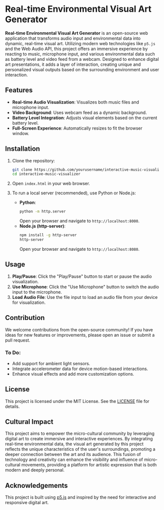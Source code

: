 
# Real-time Environmental Visual Art Generator

**Real-time Environmental Visual Art Generator** is an open-source web application that transforms audio input and environmental data into dynamic, real-time visual art. Utilizing modern web technologies like `p5.js` and the Web Audio API, this project offers an immersive experience by reacting to music, microphone input, and various environmental data such as battery level and video feed from a webcam. Designed to enhance digital art presentations, it adds a layer of interaction, creating unique and personalized visual outputs based on the surrounding environment and user interaction.

## Features

- **Real-time Audio Visualization**: Visualizes both music files and microphone input.
- **Video Background**: Uses webcam feed as a dynamic background.
- **Battery Level Integration**: Adjusts visual elements based on the current battery level.
- **Full-Screen Experience**: Automatically resizes to fit the browser window.

## Installation

1. Clone the repository:
   ```sh
   git clone https://github.com/yourusername/interactive-music-visualizer.git
   cd interactive-music-visualizer
   ```

2. Open `index.html` in your web browser.

3. To run a local server (recommended), use Python or Node.js:
   - **Python**:
     ```sh
     python -m http.server
     ```
     Open your browser and navigate to `http://localhost:8000`.
   - **Node.js (http-server)**:
     ```sh
     npm install -g http-server
     http-server
     ```
     Open your browser and navigate to `http://localhost:8080`.

## Usage

1. **Play/Pause**: Click the "Play/Pause" button to start or pause the audio visualization.
2. **Use Microphone**: Click the "Use Microphone" button to switch the audio input to the microphone.
3. **Load Audio File**: Use the file input to load an audio file from your device for visualization.

## Contribution

We welcome contributions from the open-source community! If you have ideas for new features or improvements, please open an issue or submit a pull request.

### To Do:
- Add support for ambient light sensors.
- Integrate accelerometer data for device motion-based interactions.
- Enhance visual effects and add more customization options.

## License

This project is licensed under the MIT License. See the [LICENSE](LICENSE) file for details.

## Cultural Impact

This project aims to empower the micro-cultural community by leveraging digital art to create immersive and interactive experiences. By integrating real-time environmental data, the visual art generated by this project reflects the unique characteristics of the user's surroundings, promoting a deeper connection between the art and its audience. This fusion of technology and creativity can enhance the visibility and influence of micro-cultural movements, providing a platform for artistic expression that is both modern and deeply personal.

## Acknowledgements

This project is built using [p5.js](https://p5js.org/) and inspired by the need for interactive and responsive digital art.
